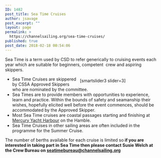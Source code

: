 ```yaml
---
ID: 1482
post_title: Sea Time Cruises
author: jsavage
post_excerpt: ""
layout: page
permalink: >
  https://channelsailing.org/sea-time-cruises/
published: true
post_date: 2018-02-18 00:54:06
---
```

Sea Time is a term used by CSD to refer generically to cruising events each year which are suitable for beginners, competent&nbsp; crew and aspiring skippers.
<div style="float: Right; width: 50%; padding: 5px;">[smartslider3 slider=3]</div>
<ul>
 	<li>Sea Time Cruises are skippered by CSSA Approved Skippers who are nominated by the committee.</li>
 	<li>Sea Times are to provide members with opportunities to experience, learn and practice.  Within the bounds of safety and seamanship their wishes, hopefully elicited well before the event commences, should be accommodated by the Approved Skipper.</li>
 	<li>Most Sea Time cruises are coastal passages starting and finishing at <a href="//channelsailing.org/mercury-yacht-harbour/">Mercury Yacht Harbour</a> on the Hamble.</li>
 	<li>Sea Time Cruises in other sailing areas are often included in the programme for the Summer Cruise.</li>
</ul>
The number of berths available for each cruise is limited so<strong> if you are interested in taking part in Sea Time then please contact&nbsp;Susie Welch&nbsp;at the Crew Bureau&nbsp;on&nbsp;<a href="mailto:seatimebureau@channelsailing.org?subject=Enquiry from CSD Website:">seatimebureau@channelsailing.org </a></strong>
